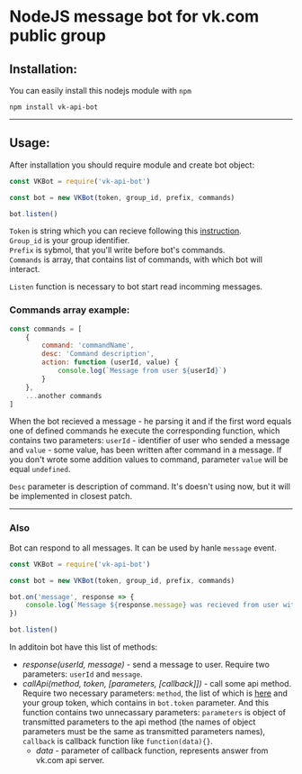 # NodeJS message bot for vk.com public group

## Installation:  
You can easily install this nodejs module with `npm`
```
npm install vk-api-bot
```
---
## Usage:  
After installation you should require module and create bot object:  
   
```javascript
const VKBot = require('vk-api-bot')

const bot = new VKBot(token, group_id, prefix, commands)

bot.listen()
```
`Token` is string which you can recieve following this [instruction](https://vk.com/dev/access_token).  
`Group_id` is your group identifier.  
`Prefix` is sybmol, that you'll write before bot's commands.   
`Commands` is array, that contains list of commands, with which bot will interact.  

`Listen` function is necessary to bot start read incomming messages.

### Commands array example:
```javascript
const commands = [
    {
        command: 'commandName',
        desc: 'Command description',
        action: function (userId, value) {
            console.log(`Message from user ${userId}`)
        }
    },
    ...another commands
]
```

When the bot recieved a message - he parsing it and if the first word equals one of defined commands he execute the corresponding function, which contains two parameters: `userId` - identifier of user who sended a message and `value` - some value, has been written after command in a message. If you don't wrote some addition values to command, parameter `value` will be equal `undefined`.

`Desc` parameter is description of command. It's doesn't using now, but it will be implemented in closest patch.

---
### Also
Bot can respond to all messages. It can be used by hanle `message` event.  
```javascript
const VKBot = require('vk-api-bot')

const bot = new VKBot(token, group_id, prefix, commands)

bot.on('message', response => {
    console.log(`Message ${response.message} was recieved from user with id ${response.userId}`)
})

bot.listen()
```  
In additoin bot have this list of methods:  
* *response(userId, message)* - send a message to user. Require two parameters: `userId` and `message`.
* *callApi(method, token, [parameters, [callback]])* - call some api method. Require two necessary parameters: `method`, the list of which is [here](https://vk.com/dev/methods) and your group token, which contains in `bot.token` parameter. And this function contains two unnecassary parameters: `parameters` is object of transmitted parameters to the api method (the names of object parameters must be the same as transmitted parameters names), `callback` is callback function like `function(data){}`.
  * *data* - parameter of callback function, represents answer from vk.com api server.